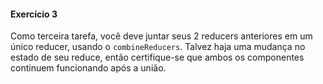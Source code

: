 #### Exercício 3

Como terceira tarefa, você deve juntar seus 2 reducers anteriores em um único reducer, usando o `combineReducers`. Talvez haja uma mudança 
no estado de seu reduce, então certifique-se que ambos os componentes continuem funcionando após a união.
